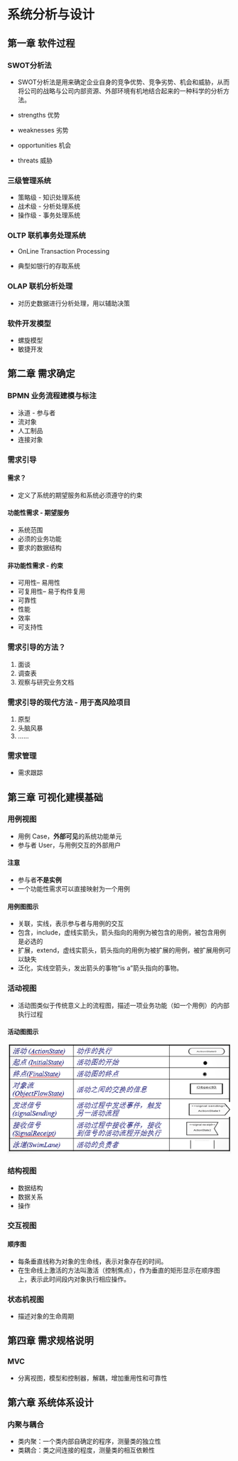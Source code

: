 # 系统分析与设计

## 第一章 软件过程

### SWOT分析法

* SWOT分析法是用来确定企业自身的竞争优势、竞争劣势、机会和威胁，从而将公司的战略与公司内部资源、外部环境有机地结合起来的一种科学的分析方法。

* strengths 优势
* weaknesses 劣势
* opportunities 机会
* threats 威胁

### 三级管理系统

* 策略级 - 知识处理系统
* 战术级 - 分析处理系统
* 操作级 - 事务处理系统

### OLTP 联机事务处理系统

* OnLine Transaction Processing

* 典型如银行的存取系统

### OLAP 联机分析处理

* 对历史数据进行分析处理，用以辅助决策

### 软件开发模型

* 螺旋模型
* 敏捷开发

## 第二章 需求确定

### BPMN 业务流程建模与标注

* 泳道 - 参与者
* 流对象
* 人工制品
* 连接对象

### 需求引导

#### 需求？

* 定义了系统的期望服务和系统必须遵守的约束

#### 功能性需求 - 期望服务

* 系统范围
* 必须的业务功能
* 要求的数据结构

#### 非功能性需求 - 约束

* 可用性– 易用性
* 可复用性– 易于构件复用
* 可靠性
* 性能
* 效率
* 可支持性

### 需求引导的方法？

1. 面谈
1. 调查表
1. 观察与研究业务文档

### 需求引导的现代方法 - 用于高风险项目

1. 原型
1. 头脑风暴
1. ......

### 需求管理

* 需求跟踪

## 第三章 可视化建模基础

### 用例视图

* 用例 Case，**外部可见**的系统功能单元
* 参与者 User，与用例交互的外部用户

#### 注意

* 参与者**不是实例**
* 一个功能性需求可以直接映射为一个用例

#### 用例图图示

* 关联，实线，表示参与者与用例的交互
* 包含，include，虚线实箭头，箭头指向的用例为被包含的用例，被包含用例是必选的
* 扩展，extend，虚线实箭头，箭头指向的用例为被扩展的用例，被扩展用例可以缺失
* 泛化，实线空箭头，发出箭头的事物“is a”箭头指向的事物。

### 活动视图

* 活动图类似于传统意义上的流程图，描述一项业务功能（如一个用例）的内部执行过程

#### 活动图图示

![alt](../../img/activitydiagram.png)

### 结构视图

* 数据结构
* 数据关系
* 操作

### 交互视图

#### 顺序图

* 每条垂直线称为对象的生命线，表示对象存在的时间。
* 在生命线上激活的方法叫激活（控制焦点），作为垂直的矩形显示在顺序图上，表示此时间段内对象执行相应操作。

### 状态机视图

* 描述对象的生命周期

## 第四章 需求规格说明

### MVC

* 分离视图，模型和控制器，解耦，增加重用性和可靠性

## 第六章 系统体系设计

### 内聚与耦合

* 类内聚：一个类内部自确定的程序，测量类的独立性
* 类耦合：类之间连接的程度，测量类的相互依赖性

